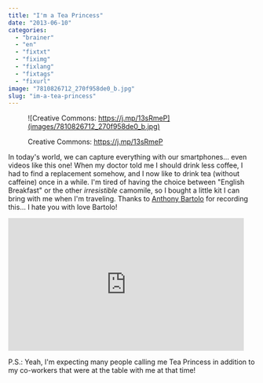 ```yaml
---
title: "I'm a Tea Princess"
date: "2013-06-10"
categories: 
  - "brainer"
  - "en"
  - "fixtxt"
  - "fiximg"
  - "fixlang"
  - "fixtags"
  - "fixurl"
image: "7810826712_270f958de0_b.jpg"
slug: "im-a-tea-princess"
---
```


<figure>

![Creative Commons: https://j.mp/13sRmeP](images/7810826712_270f958de0_b.jpg)

<figcaption>

Creative Commons: https://j.mp/13sRmeP

</figcaption>

</figure>

In today's world, we can capture everything with our smartphones... even videos like this one! When my doctor told me I should drink less coffee, I had to find a replacement somehow, and I now like to drink tea (without caffeine) once in a while. I'm tired of having the choice between "English Breakfast" or the other _irresistible_ camomile, so I bought a little kit I can bring with me when I'm traveling. Thanks to [Anthony Bartolo](https://wirelesslyobsessed.com/) for recording this... I hate you with love Bartolo!

<iframe width="480" height="270" src="https://www.youtube.com/embed/B2LIsuFQzgg?feature=oembed" frameborder="0" allowfullscreen></iframe>

P.S.: Yeah, I'm expecting many people calling me Tea Princess in addition to my co-workers that were at the table with me at that time!
